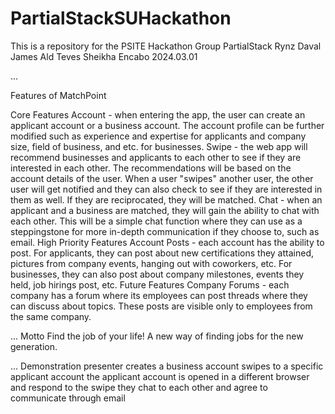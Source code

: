 # PartialStackSUHackathon

This is a repository for the PSITE Hackathon
Group PartialStack
Rynz Daval
James Ald Teves
Sheikha Encabo
2024.03.01

...

Features of MatchPoint

Core Features
	Account - when entering the app, the user can create an applicant account or a business account. The account profile can be further modified such as experience and expertise for applicants and company size, field of business, and etc. for businesses.
	Swipe - the web app will recommend businesses and applicants to each other to see if they are interested in each other. The recommendations will be based on the account details of the user. When a user "swipes" another user, the other user will get notified and they can also check to see if they are interested in them as well. If they are reciprocated, they will be matched.
	Chat - when an applicant and a business are matched, they will gain the ability to chat with each other. This will be a simple chat function where they can use as a steppingstone for more in-depth communication if they choose to, such as email.
High Priority Features
	Account Posts - each account has the ability to post. For applicants, they can post about new certifications they attained, pictures from company events, hanging out with coworkers, etc. For businesses, they can also post about company milestones, events they held, job hirings post, etc.
Future Features
	Company Forums - each company has a forum where its employees can post threads where they can discuss about topics. These posts are visible only to employees from the same company.


...
Motto
Find the job of your life! A new way of finding jobs for the new generation.


...
Demonstration
presenter creates a business account
swipes to a specific applicant account
the applicant account is opened in a different browser and respond to the swipe
they chat to each other and agree to communicate through email